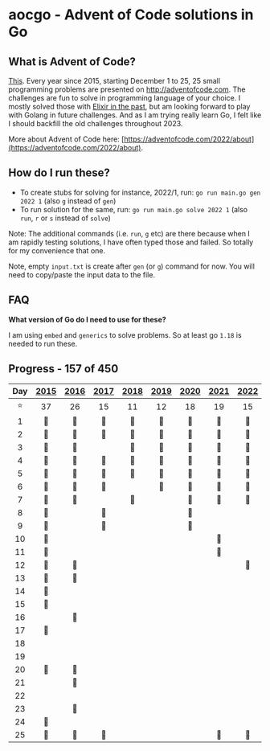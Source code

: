 # aocgo - Advent of Code solutions in Go

## What is Advent of Code?

[This](https://adventofcode.com). Every year since 2015, starting December 1 to 25, 25 small programming problems are presented on http://adventofcode.com. The challenges are fun to solve in programming language of your choice. I mostly solved those with [Elixir in the past](https://github.com/code-shoily/advent_of_code), but am looking forward to play with Golang in future challenges. And as I am trying really learn Go, I felt like I should backfill the old challenges throughout 2023. 

More about Advent of Code here: [https://adventofcode.com/2022/about](https://adventofcode.com/2022/about).

## How do I run these?
* To create stubs for solving for instance, 2022/1, run: `go run main.go gen 2022 1` (also `g` instead of `gen`)
* To run solution for the same, run: `go run main.go solve 2022 1` (also `run`, `r` or `s` instead of `solve`)

Note: The additional commands (i.e. `run`, `g` etc) are there because when I am rapidly testing solutions, I have often typed those and failed. So totally for my convenience that one.

Note, empty `input.txt` is create after `gen` (or `g`) command for now. You will need to copy/paste the input data to the file.

## FAQ

**What version of Go do I need to use for these?**

I am using `embed` and `generics` to solve problems. So at least go `1.18` is needed to run these. 

## Progress - 157 of 450

| Day | [2015](year15) | [2016](year16) | [2017](year17) | [2018](year18) | [2019](year19) | [2020](year20) | [2021](year21) | [2022](year22) | [2023](year23) |
|:---:|:-:|:-:|:-:|:-:|:-:|:-:|:-:|:-:| :-: |
| :star: | 37 | 26 | 15 | 11 | 12 | 18 | 19 | 15 | 2 |
|1| :1st_place_medal: | :1st_place_medal: | :1st_place_medal: | :1st_place_medal: | :1st_place_medal:| :1st_place_medal: | :1st_place_medal: | :1st_place_medal: | :1st_place_medal: |
|2| :1st_place_medal: | :1st_place_medal: | :1st_place_medal: | :1st_place_medal: | :1st_place_medal: | :1st_place_medal: | :1st_place_medal: | :1st_place_medal: | |
|3| :1st_place_medal: | :1st_place_medal: | | :1st_place_medal: | :1st_place_medal: | :1st_place_medal: | :1st_place_medal: | :1st_place_medal: | |
|4| :1st_place_medal: | :1st_place_medal: | :1st_place_medal: | :1st_place_medal: | :1st_place_medal: | :1st_place_medal: | :1st_place_medal: | :1st_place_medal: | |
|5| :1st_place_medal: | :1st_place_medal: | :1st_place_medal: | :1st_place_medal: | :1st_place_medal: | :1st_place_medal: | :1st_place_medal: | :1st_place_medal: | |
|6| :1st_place_medal: | :1st_place_medal: | :1st_place_medal: | | :1st_place_medal: | :1st_place_medal: | :1st_place_medal: | :1st_place_medal: | |
|7| :1st_place_medal: | :1st_place_medal: | | :2nd_place_medal: | | :1st_place_medal: |  :1st_place_medal: | :1st_place_medal: | |
|8| :1st_place_medal: | | :1st_place_medal: | | | :1st_place_medal: | | | |
|9| :1st_place_medal: | | :1st_place_medal: | | | :1st_place_medal: | | | |
|10| :1st_place_medal: | | | | | | :1st_place_medal: | | |
|11| :1st_place_medal: | | | | | | :1st_place_medal: | | |
|12| :1st_place_medal: | :1st_place_medal: | | | | | | :1st_place_medal: | |
|13| :1st_place_medal: | :1st_place_medal: | | | | | | | |
|14| :1st_place_medal: | | | | | | | | |
|15| :1st_place_medal: | | | | | | | | |
|16| | :1st_place_medal: | | | | | | | |
|17| :1st_place_medal: | | | | | | | | |
|18| | | | | | | | | |
|19| | | | | | | | | |
|20| :1st_place_medal: | :1st_place_medal: | | | | | | | |
|21| | :1st_place_medal: | | | | | | | |
|22| | | | | | | | | |
|23| | :2nd_place_medal: | | | | | | | |
|24| :1st_place_medal: | | | | | | | | |
|25| :2nd_place_medal: | :2nd_place_medal: | :2nd_place_medal: | | | | :2nd_place_medal: | :2nd_place_medal: | |
